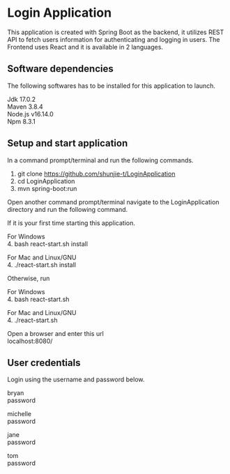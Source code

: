 # Login Application
This application is created with Spring Boot as the backend, it utilizes REST API to fetch users information for authenticating and logging in users. The Frontend uses React and it is available in 2 languages.

## Software dependencies
The following softwares has to be installed for this application to launch.

Jdk 17.0.2<br />
Maven 3.8.4<br />
Node.js v16.14.0<br />
Npm 8.3.1<br />

## Setup and start application
In a command prompt/terminal and run the following commands.

1. git clone https://github.com/shunjie-t/LoginApplication
2. cd LoginApplication
3. mvn spring-boot:run

Open another command prompt/terminal navigate to the LoginApplication directory and run the following command.

If it is your first time starting this application.

For Windows<br />
4. bash react-start.sh install

For Mac and Linux/GNU<br />
4. ./react-start.sh install

Otherwise, run

For Windows<br />
4. bash react-start.sh

For Mac and Linux/GNU<br />
4. ./react-start.sh

Open a browser and enter this url<br />
localhost:8080/


## User credentials
Login using the username and password below.

bryan<br />
password

michelle<br />
password

jane<br />
password

tom<br />
password
